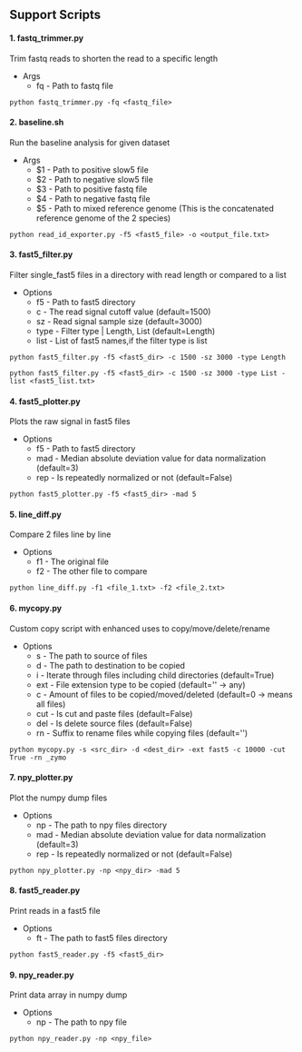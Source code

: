 ## Support Scripts

#### 1. fastq_trimmer.py
Trim fastq reads to shorten the read to a specific length
- Args
  * fq - Path to fastq file
```
python fastq_trimmer.py -fq <fastq_file>
```
#### 2. baseline.sh
Run the baseline analysis for given dataset
- Args
  * $1 - Path to positive slow5 file
  * $2 - Path to negative slow5 file
  * $3 - Path to positive fastq file
  * $4 - Path to negative fastq file
  * $5 - Path to mixed reference genome (This is the concatenated reference genome of the 2 species)
```
python read_id_exporter.py -f5 <fast5_file> -o <output_file.txt>
```
#### 3. fast5_filter.py
Filter single_fast5 files in a directory with read length or compared to a list
- Options
  * f5 - Path to fast5 directory
  * c - The read signal cutoff value (default=1500)
  * sz - Read signal sample size (default=3000)
  * type - Filter type | Length, List (default=Length)
  * list - List of fast5 names,if the filter type is list
```
python fast5_filter.py -f5 <fast5_dir> -c 1500 -sz 3000 -type Length
```
```
python fast5_filter.py -f5 <fast5_dir> -c 1500 -sz 3000 -type List -list <fast5_list.txt>
```
#### 4. fast5_plotter.py
Plots the raw signal in fast5 files
- Options
  * f5 - Path to fast5 directory
  * mad - Median absolute deviation value for data normalization (default=3)
  * rep   - Is repeatedly normalized or not (default=False)
```
python fast5_plotter.py -f5 <fast5_dir> -mad 5
```

#### 5. line_diff.py
Compare 2 files line by line
- Options
  * f1 - The original file
  * f2 - The other file to compare
```
python line_diff.py -f1 <file_1.txt> -f2 <file_2.txt>
```
#### 6. mycopy.py
Custom copy script with enhanced uses to copy/move/delete/rename
- Options
  * s - The path to source of files
  * d - The path to destination to be copied
  * i - Iterate through files including child directories (default=True)
  * ext - File extension type to be copied (default='' -> any)
  * c - Amount of files to be copied/moved/deleted (default=0 -> means all files)
  * cut - Is cut and paste files (default=False)
  * del - Is delete source files (default=False)
  * rn - Suffix to rename files while copying files (default='')
```
python mycopy.py -s <src_dir> -d <dest_dir> -ext fast5 -c 10000 -cut True -rn _zymo
```
#### 7. npy_plotter.py
Plot the numpy dump files
- Options
  * np - The path to npy files directory
  * mad - Median absolute deviation value for data normalization (default=3)
  * rep   - Is repeatedly normalized or not (default=False)
```
python npy_plotter.py -np <npy_dir> -mad 5
```
#### 8. fast5_reader.py
Print reads in a fast5 file
- Options
  * ft - The path to fast5 files directory
```
python fast5_reader.py -f5 <fast5_dir>
```
#### 9. npy_reader.py
Print data array in numpy dump
- Options
  * np - The path to npy file
```
python npy_reader.py -np <npy_file>
```
